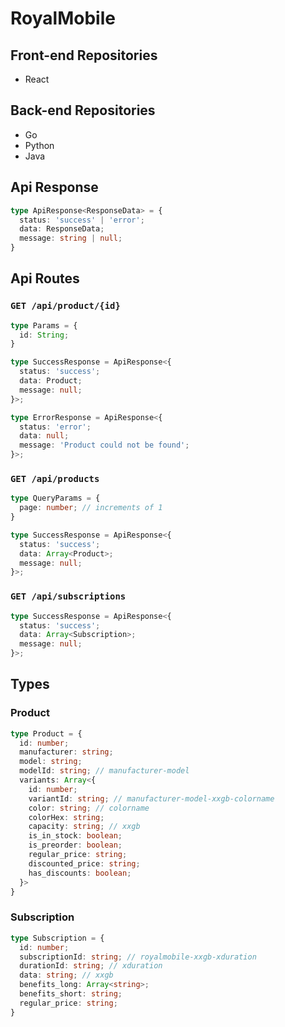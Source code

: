 # RoyalMobile
## Front-end Repositories
- React

## Back-end Repositories
- Go
- Python
- Java

## Api Response
```typescript
type ApiResponse<ResponseData> = {
  status: 'success' | 'error';
  data: ResponseData;
  message: string | null;
}

```
## Api Routes
### `GET /api/product/{id}`
```typescript
type Params = {
  id: String;
}

type SuccessResponse = ApiResponse<{
  status: 'success';
  data: Product;
  message: null;
}>;

type ErrorResponse = ApiResponse<{
  status: 'error';
  data: null;
  message: 'Product could not be found';
}>;

```
### `GET /api/products`
```typescript
type QueryParams = {
  page: number; // increments of 1
}

type SuccessResponse = ApiResponse<{
  status: 'success';
  data: Array<Product>;
  message: null;
}>;

```

### `GET /api/subscriptions`
```typescript
type SuccessResponse = ApiResponse<{
  status: 'success';
  data: Array<Subscription>;
  message: null;
}>;

```

## Types
### Product
```typescript
type Product = {
  id: number;
  manufacturer: string;
  model: string;
  modelId: string; // manufacturer-model
  variants: Array<{
    id: number;
    variantId: string; // manufacturer-model-xxgb-colorname
    color: string; // colorname
    colorHex: string;
    capacity: string; // xxgb
    is_in_stock: boolean;
    is_preorder: boolean;
    regular_price: string;
    discounted_price: string;
    has_discounts: boolean;
  }>
}

```

### Subscription
```typescript
type Subscription = {
  id: number;
  subscriptionId: string; // royalmobile-xxgb-xduration
  durationId: string; // xduration
  data: string; // xxgb
  benefits_long: Array<string>;
  benefits_short: string;
  regular_price: string;
}

```
